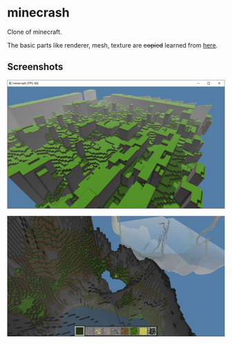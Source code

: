# minecrash

Clone of minecraft.

The basic parts like renderer, mesh, texture are ~~copied~~ learned from [here](https://ahbejarano.gitbook.io/lwjglgamedev/).

## Screenshots

![Screenshot_1](Screenshot_1.png)

![Screenshot_2](Screenshot_2.png)

